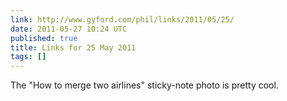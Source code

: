 ```yaml
---
link: http://www.gyford.com/phil/links/2011/05/25/
date: 2011-05-27 10:24 UTC
published: true
title: Links for 25 May 2011
tags: []
---
```


The "How to merge two airlines" sticky-note photo is pretty cool.
